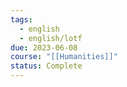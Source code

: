 ```yaml
---
tags:
  - english
  - english/lotf
due: 2023-06-08
course: "[[Humanities]]"
status: Complete
---
```

